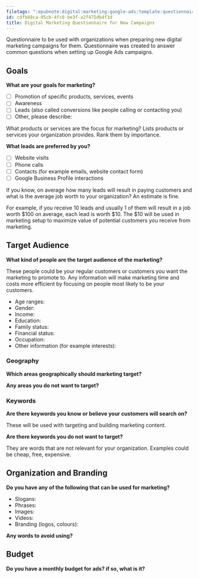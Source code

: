 ```yaml
---
filetags: ":epubnote:digital:marketing:google-ads:template:questionnaire:"
id: cdfb48ca-05cb-4fc0-be3f-a2f475db4f3d
title: Digital Marketing Questionnaire for New Campaigns
---
```


Questionnaire to be used with organizations when preparing new digital
marketing campaigns for them. Questionnaire was created to answer common
questions when setting up Google Ads campaigns.

## Goals

**What are your goals for marketing?**

- [ ] Promotion of specific products, services, events
- [ ] Awareness
- [ ] Leads (also called conversions like people calling or contacting
  you)
- [ ] Other, please describe:

What products or services are the focus for marketing? Lists products or
services your organization provides. Rank them by importance.

**What leads are preferred by you?**

- [ ] Website visits
- [ ] Phone calls
- [ ] Contacts (for example emails, website contact form)
- [ ] Google Business Profile interactions

If you know, on average how many leads will result in paying customers
and what is the average job worth to your organization? An estimate is
fine.

For example, if you receive 10 leads and usually 1 of them will result
in a job worth \$100 on average, each lead is worth \$10. The \$10 will
be used in marketing setup to maximize value of potential customers you
receive from marketing.

## Target Audience

**What kind of people are the target audience of the marketing?**

These people could be your regular customers or customers you want the
marketing to promote to. Any information will make marketing time and
costs more efficient by focusing on people most likely to be your
customers.

- Age ranges:
- Gender:
- Income:
- Education:
- Family status:
- Financial status:
- Occupation:
- Other information (for example interests):

### Geography

**Which areas geographically should marketing target?**

**Any areas you do **not** want to target?**

### Keywords

**Are there keywords you know or believe your customers will search
on?**

These will be used with targeting and building marketing content.

**Are there keywords you do not want to target?**

They are words that are not relevant for your organization. Examples
could be cheap, free, expensive.

## Organization and Branding

**Do you have any of the following that can be used for marketing?**

- Slogans:
- Phrases:
- Images:
- Videos:
- Branding (logos, colours):

**Any words to avoid using?**

## Budget

**Do you have a monthly budget for ads? if so, what is it?**
